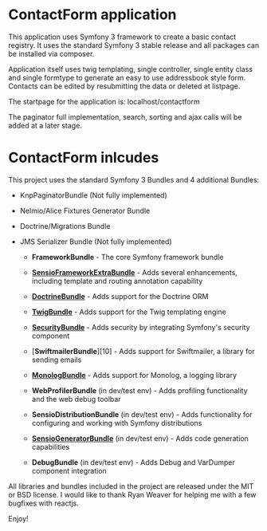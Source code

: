 ContactForm application
========================

This application uses Symfony 3 framework to create a basic contact registry.
It uses the standard Symfony 3 stable release and all packages can be installed via composer.

Application itself uses twig templating, single controller, single entity class and single formtype to generate an easy to use addressbook style form.
Contacts can be edited by resubmitting the data or deleted at listpage.

The startpage for the application is: localhost/contactform

The paginator full implementation, search, sorting and ajax calls will be added at a later stage.

ContactForm inlcudes
========================
This project uses the standard Symfony 3 Bundles and 4 additional Bundles:

* KnpPaginatorBundle (Not fully implemented)
* Nelmio/Alice Fixtures Generator Bundle
* Doctrine/Migrations Bundle
* JMS Serializer Bundle (Not fully implemented)

  * **FrameworkBundle** - The core Symfony framework bundle

  * [**SensioFrameworkExtraBundle**][6] - Adds several enhancements, including
    template and routing annotation capability

  * [**DoctrineBundle**][7] - Adds support for the Doctrine ORM

  * [**TwigBundle**][8] - Adds support for the Twig templating engine

  * [**SecurityBundle**][9] - Adds security by integrating Symfony's security
    component

  * [**SwiftmailerBundle**][10] - Adds support for Swiftmailer, a library for
    sending emails

  * [**MonologBundle**][11] - Adds support for Monolog, a logging library

  * **WebProfilerBundle** (in dev/test env) - Adds profiling functionality and
    the web debug toolbar

  * **SensioDistributionBundle** (in dev/test env) - Adds functionality for
    configuring and working with Symfony distributions

  * [**SensioGeneratorBundle**][13] (in dev/test env) - Adds code generation
    capabilities

  * **DebugBundle** (in dev/test env) - Adds Debug and VarDumper component
    integration

All libraries and bundles included in the project are
released under the MIT or BSD license. 
I would like to thank Ryan Weaver for helping me with a few bugfixes with reactjs.

Enjoy!

[1]:  https://symfony.com/doc/3.2/setup.html
[6]:  https://symfony.com/doc/current/bundles/SensioFrameworkExtraBundle/index.html
[7]:  https://symfony.com/doc/3.2/doctrine.html
[8]:  https://symfony.com/doc/3.2/templating.html
[9]:  https://symfony.com/doc/3.2/security.html
[11]: https://symfony.com/doc/3.2/logging.html
[12]: https://symfony.com/doc/3.2/assetic/asset_management.html
[13]: https://symfony.com/doc/current/bundles/SensioGeneratorBundle/index.html

[14]: https://github.com/nelmio/alice
[15]: https://github.com/KnpLabs/KnpPaginatorBundle
[16]: https://github.com/doctrine/DoctrineMigrationsBundle
[17]: https://github.com/schmittjoh/JMSSerializerBundle
